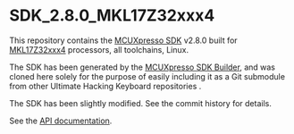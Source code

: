 # SDK_2.8.0_MKL17Z32xxx4

This repository contains the [MCUXpresso SDK](https://www.nxp.com/design/software/development-software/mcuxpresso-software-and-tools-/mcuxpresso-software-development-kit-sdk:MCUXpresso-SDK) v2.8.0 built for [MKL17Z32xxx4](https://www.nxp.com/products/processors-and-microcontrollers/arm-microcontrollers/general-purpose-mcus/kl-series-cortex-m0-plus/kinetis-kl1x-48-mhz-mainstream-small-ultra-low-power-microcontrollers-mcus-based-on-arm-cortex-m0-plus-core:KL1x) processors, all toolchains, Linux.

The SDK has been generated by the [MCUXpresso SDK Builder](https://mcuxpresso.nxp.com/en/welcome), and was cloned here solely for the purpose of easily including it as a Git submodule from other Ultimate Hacking Keyboard repositories .

The SDK has been slightly modified. See the commit history for details.

See the [API documentation](https://mcuxpresso.nxp.com/api_doc/dev/1820/).
